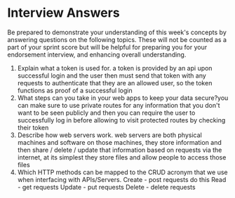 # Interview Answers
Be prepared to demonstrate your understanding of this week's concepts by answering questions on the following topics. These will not be counted as a part of your sprint score but will be helpful for preparing you for your endorsement interview, and enhancing overall understanding.
​
1. Explain what a token is used for.
​a token is provided by an api upon successful login and the user then must send that token with any requests to authenticate that they are an allowed user, so the token functions as proof of a successful login
2. What steps can you take in your web apps to keep your data secure?
​you can make sure to use private routes for any information that you don't want to be seen publicly and then you can require the user to successfully log in before allowing to visit protected routes by checking their token
3. Describe how web servers work.
​web servers are both physical machines and software on those machines, they store information and then share / delete / update that information based on requests via the internet, at its simplest they store files and allow people to access those files
4. Which HTTP methods can be mapped to the CRUD acronym that we use when interfacing with APIs/Servers.
Create - post requests do this
Read - get requests
Update - put requests
Delete - delete requests